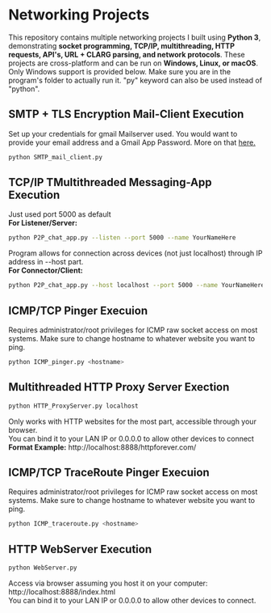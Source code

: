 # Networking Projects

This repository contains multiple networking projects I built using **Python 3**, demonstrating **socket programming, TCP/IP, multithreading, HTTP requests, API's, URL + CLARG parsing, and network protocols**. These projects are cross-platform and can be run on **Windows, Linux, or macOS**. Only Windows support is provided below. Make sure you are in the program's folder to actually run it. "py" keyword can also be used instead of "python".

## SMTP + TLS Encryption Mail-Client Execution

Set up your credentials for gmail Mailserver used. You would want to provide your email address and a Gmail App Password. More on that [here.](https://support.google.com/mail/answer/185833?hl=en)
```bash
python SMTP_mail_client.py
```

## TCP/IP TMultithreaded Messaging-App Execution

Just used port 5000 as default \
**For Listener/Server:**
```bash
python P2P_chat_app.py --listen --port 5000 --name YourNameHere
```
Program allows for connection across devices (not just localhost) through IP address in --host part. \
**For Connector/Client:**
```bash
python P2P_chat_app.py --host localhost --port 5000 --name YourNameHere
```

## ICMP/TCP Pinger Execuion

Requires administrator/root privileges for ICMP raw socket access on most systems. Make sure to change hostname to whatever website you want to ping.
```bash
python ICMP_pinger.py <hostname>
```

## Multithreaded HTTP Proxy Server Exection

```bash
python HTTP_ProxyServer.py localhost
```
Only works with HTTP websites for the most part, accessible through your browser. \
You can bind it to your LAN IP or 0.0.0.0 to allow other devices to connect
**Format Example:**
http://localhost:8888/httpforever.com/

## ICMP/TCP TraceRoute Pinger Execuion

Requires administrator/root privileges for ICMP raw socket access on most systems. Make sure to change hostname to whatever website you want to ping.
```bash
python ICMP_traceroute.py <hostname>
```

## HTTP WebServer Execution

```bash
python WebServer.py
```
Access via browser assuming you host it on your computer: http://localhost:8888/index.html \
You can bind it to your LAN IP or 0.0.0.0 to allow other devices to connect.